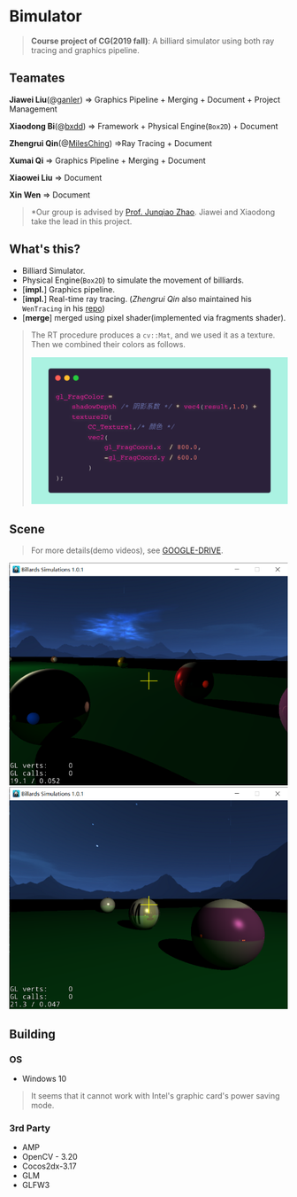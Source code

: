 # Bimulator

> **Course project of CG(2019 fall)**: A billiard simulator using both ray tracing and graphics pipeline.

## Teamates

**Jiawei Liu**(@[ganler](https://github.com/ganler)) => Graphics Pipeline + Merging + Document + Project Management

**Xiaodong Bi**(@[bxdd](https://github.com/bxdd)) => Framework + Physical Engine(`Box2D`) + Document

**Zhengrui Qin**(@[MilesChing](https://github.com/MilesChing)) =>Ray Tracing + Document

**Xumai Qi** => Graphics Pipeline + Merging + Document

**Xiaowei Liu** => Document

**Xin Wen** => Document

> *Our group is advised by [Prof. Junqiao Zhao](https://scholar.google.com/citations?user=KPHJVAwAAAAJ&hl=en). Jiawei and Xiaodong take the lead in this project. 

## What's this?

- Billiard Simulator.
- Physical Engine(`Box2D`) to simulate the movement of billiards.
- [**impl.**] Graphics pipeline.
- [**impl.**] Real-time ray tracing. (*Zhengrui Qin* also maintained his `WenTracing` in his [repo](https://github.com/MilesChing/WenTracing))
- [**merge**] merged using pixel shader(implemented via fragments shader). 

> The RT procedure produces a `cv::Mat`, and we used it as a texture. Then we combined their colors as follows.
>
> <img src="img/tech1.png" alt="tech1" style="zoom:60%;" />

## Scene

> For more details(demo videos), see [GOOGLE-DRIVE](https://drive.google.com/drive/folders/1zqsDDTTqnVK11VnejBjC5584iCRfDQby?usp=sharing).

<img src="img/img1.png" style="zoom:70%;" />

<img src="img/img2.png" style="zoom:70%;" />

## Building

### OS

- Windows 10

> It seems that it cannot work with Intel's graphic card's power saving mode.

### 3rd Party

- AMP
- OpenCV - 3.20
- Cocos2dx-3.17  
- GLM
- GLFW3
